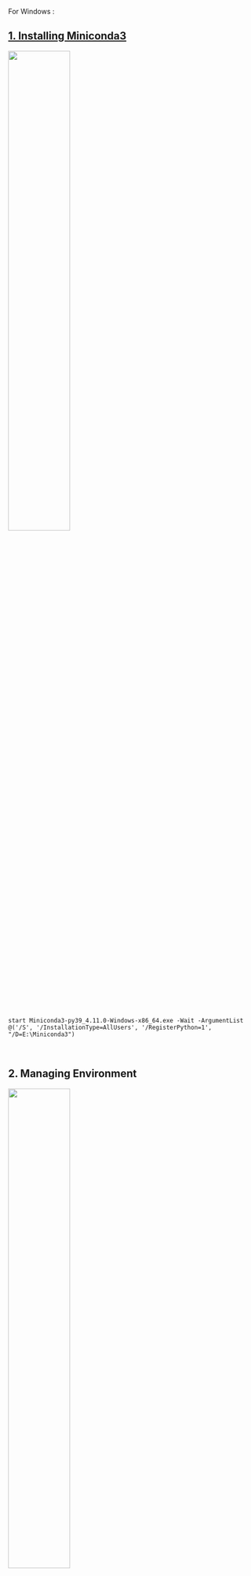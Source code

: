 For Windows :

## [1. Installing Miniconda3](https://docs.conda.io/en/latest/miniconda.html)


<img src="./images/windows/cmd_install.png" style="width:50%">
<br>

```
start Miniconda3-py39_4.11.0-Windows-x86_64.exe -Wait -ArgumentList @('/S', '/InstallationType=AllUsers', '/RegisterPython=1', "/D=E:\Miniconda3")
```
<br>

## 2. Managing Environment
<img src="images/windows/conda-env.png" style="width:50%" />

To create an environment
```
conda create --prefix ./env pandas numpy other_libraries
```
To activate this envrionment
```
conda activate ./env
```
If any error in activating env , use conda init bashname
```
conda init bashname
```
<div style="display:flex">
<img src="./images/windows/conda_init.png" style="width:50%; "/>

<img src="./images/windows/conda_activate.png" style="width:50%"/>
</div><br>

To deactivate 
```
conda deactivate
```
---

<br>
For linux :
<br>

## [1. Installing Miniconda3](https://docs.conda.io/en/latest/miniconda.html)


<div style="display:flex">
<img src="./images/ubuntu/bash-install.png" style="width:50%; "/>

<img src="./images/ubuntu/cmd-install.png" style="width:50%"/>
</div><br>

```
bash Miniconda3-latest-Linux-x86_64.sh 
```
<br>

## 2. Managing conda
```
conda --version
```
<img src="./images/ubuntu/update-package.png" style="width:50%"/> \
To update packages
```
conda update package
```

To update conda
```
conda update conda
```

<br>

## 3. Managing environment
<div style="display:flex">
<img src="./images/ubuntu/conda-env.png" style="width:50%; "/>

<img src="./images/ubuntu/conda-env1.png" style="width:50%"/>
</div><br>

```
conda create --prefix ./env pandas numpy other_libraries python=3.x
```

To verify environment added 
```
conda info --envs
```
<div style="display:flex">
<img src="./images/ubuntu/conda-activate.png" style="width:50%; "/>

<img src="./images/ubuntu/conda-env1.png" style="width:50%"/>
</div><br>

To active environment
```
conda activate
```
<div style="display:flex">
<img src="./images/ubuntu/install-jupyter.png" style="width:50%; "/>

<img src="./images/ubuntu/create-envfile.png" style="width:50%; "/>

</div><br>

To create yml file from env
```
conda env export --prefix /path/../env > env.yml 

or 

conda env export > env.yml
```

To create environment from env file
```
conda env create -f env.yml 

or

conda env create --file env.yml --name env
```
To specify location for an environement
```
conda env create --prefix ./env -f ../env.yml
```


[Documentation-1](https://docs.conda.io/projects/conda/en/latest/user-guide/getting-started.html)

[Documentation-2](https://docs.conda.io/projects/conda/en/latest/user-guide/tasks/manage-environments.html)

<br>

## 4. Managing packages

<div style="display:flex">
<img src="./images/ubuntu/install-jupyter.png" style="width:33%; "/>

<img src="./images/ubuntu/conda-search.png" style="width:33%; "/>

<img src="./images/ubuntu/search-info.png" style="width:33%"/>
</div><br>

To search is any package installed or not

```
conda search package
```
To install package
```
conda install package
```
<div style="display:flex">
<img src="./images/ubuntu/run-jupyter.png" style="width:50%; "/>

<img src="./images/ubuntu/jupyter-notebook.png" style="width:50%"/>
</div><br>
To run jupter notebook

```
jupyter notebook
```

<div style="display:flex">
<img src="./images/ubuntu/conda-list.png" style="width:50%; "/>

<img src="./images/ubuntu/conda-deactivate.png" style="width:50%"/>
</div><br>

To list installed program in the environment
```
conda list
```
To deactivate conda 
```
conda deactivate
```
To uninstall packages
```
conda uninstall package
```
<br>

## Others
<div style="display:flex">
<img src="./images/ubuntu/other.png" style="width:50%; "/>

<img src="./images/ubuntu/other1.png" style="width:50%"/>
</div><br>